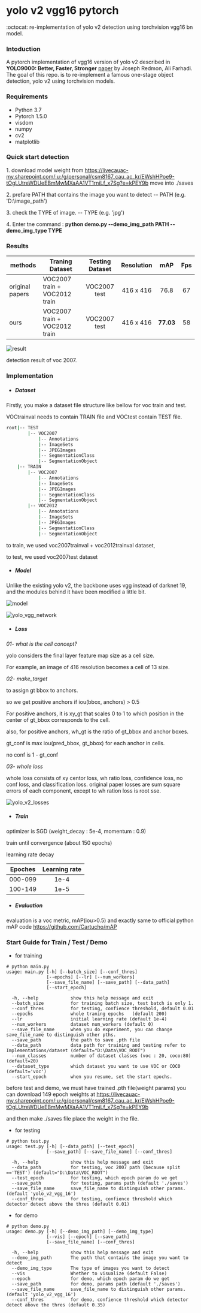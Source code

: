 # yolo v2 vgg16 pytorch

:octocat: re-implementation of yolo v2 detection using torchvision vgg16 bn model.

### Intoduction

A pytorch implementation of vgg16 version of yolo v2 described in **YOLO9000: Better, Faster, Stronger**  [paper](https://arxiv.org/abs/1612.08242) by Joseph Redmon, Ali Farhadi.
The goal of this repo. is to re-implement a famous one-stage object detection, yolo v2 using torchvision models. 

### Requirements

- Python 3.7
- Pytorch 1.5.0
- visdom
- numpy 
- cv2
- matplotlib

### Quick start detection 

1\. download model weight from https://livecauac-my.sharepoint.com/:u:/g/personal/csm8167_cau_ac_kr/EWshHPoe9-tOgLUtreWDUeEBmMwMXaAA1VT1rniLf_x7Sg?e=kPEY9b move into ./saves

2\. prefare PATH that contains the image you want to detect  -- PATH (e.g. 'D:\image_path')

3\. check the TYPE of image.  -- TYPE (e.g. 'jpg')

4\. Enter tne command : **python demo.py --demo_img_path PATH --demo_img_type TYPE**

### Results

|methods        | Traning Dataset              | Testing Dataset | Resolution | mAP      | Fps |
|---------------|------------------------------|:---------------:|:----------:|:-------: |:---:|
|original papers| VOC2007 train + VOC2012 train|   VOC2007 test  |  416 x 416 |   76.8   | 67  |
|ours           | VOC2007 train + VOC2012 train|   VOC2007 test  |  416 x 416 | **77.03**| 58  |

![result](https://user-images.githubusercontent.com/18729104/87284497-65c99300-c531-11ea-881d-e4ab1917b49a.gif)

detection result of voc 2007. 

### Implementation

- ##### Dataset

Firstly, you make a dataset file structure like bellow for voc train and test.

VOCtrainval needs to contain TRAIN file and VOCtest contain TEST file.  
```bash
root|-- TEST
        |-- VOC2007
            |-- Annotations
            |-- ImageSets
            |-- JPEGImages
            |-- SegmentationClass
            |-- SegmentationObject
    |-- TRAIN
        |-- VOC2007
            |-- Annotations
            |-- ImageSets
            |-- JPEGImages
            |-- SegmentationClass
            |-- SegmentationObject
        |-- VOC2012
            |-- Annotations
            |-- ImageSets
            |-- JPEGImages
            |-- SegmentationClass
            |-- SegmentationObject
```
to train, we used voc2007trainval + voc2012trainval dataset,

to test, we used voc2007test dataset

- ##### Model

Unlike the existing yolo v2, the backbone uses vgg instead of darknet 19, and the modules behind it have been modified a little bit.

![model](https://user-images.githubusercontent.com/18729104/87281786-8a703b80-c52e-11ea-9f1f-3bb1d3d23a58.JPG)

![yolo_vgg_network](https://user-images.githubusercontent.com/18729104/88194954-645b4180-cc7a-11ea-9ee6-ed549d3f2a20.png)

- ##### Loss

*01- what is the cell concept?*

yolo considers the final layer feature map size as a cell size. 

For example, an image of 416 resolution becomes a cell of 13 size.

*02- make_target*

to assign gt bbox to anchors. 

so we get positive anchors if iou(bbox, anchors) > 0.5

For positive anchors, it is xy_gt that scales 0 to 1 to which position in the center of gt_bbox corresponds to the cell.

also, for positive anchors, wh_gt is the ratio of gt_bbox and anchor boxes.

gt_conf is max iou(pred_bbox, gt_bbox) for each anchor in cells. 

no conf is 1 - gt_conf 

*03- whole loss*

whole loss consists of xy centor loss, wh ratio loss, confidence loss, no conf loss, and classification loss.
original paper losses are sum square errors of each component, except to wh ration loss is root sse. 

![yolo_v2_losses](https://user-images.githubusercontent.com/18729104/87280599-4af51f80-c52d-11ea-86c7-f4dc8786f827.JPG)

- ##### Train

optimizer is SGD (weight_decay : 5e-4, momentum : 0.9)

train until convergence (about 150 epochs)

learning rate decay

|        Epoches       | Learning rate |
|----------------------|:-------------:|
|         000-099      |      1e-4     |
|         100-149      |      1e-5     |

- ##### Evaluation

evaluation is a voc metric, mAP(iou>0.5) and exactly same to official python mAP code https://github.com/Cartucho/mAP

### Start Guide for Train / Test / Demo

- for training

```
# python main.py 
usage: main.py [-h] [--batch_size] [--conf_thres] 
               [--epochs] [--lr] [--num_workers]
               [--save_file_name] [--save_path] [--data_path]
               [--start_epoch]

  -h, --help            show this help message and exit
  --batch_size          for training batch size, test batch is only 1.
  --conf_thres          for testing, confience threshold, default 0.01 
  --epochs              whole traning epochs   (default 200)
  --lr                  initial learning rate (default 1e-4) 
  --num_workers         dataset num_workers (default 0)
  --save_file_name      when you do experiment, you can change save_file_name to distinguish other pths.
  --save_path           the path to save .pth file
  --data_path           data path for training and testing refer to Implementations/dataset (default="D:\Data\VOC_ROOT")
  --num_classes         number of dataset classes (voc : 20, coco:80) (default=20)
  --dataset_type        which dataset you want to use VOC or COC0 (default='voc')
  --start_epoch         when you resume, set the start epochs. 
```

before test and demo, we must have trained .pth file(weight params) you can download 149 epoch weights
at https://livecauac-my.sharepoint.com/:u:/g/personal/csm8167_cau_ac_kr/EWshHPoe9-tOgLUtreWDUeEBmMwMXaAA1VT1rniLf_x7Sg?e=kPEY9b

and then make ./saves file place the weight in the file.

- for testing

```
# python test.py 
usage: test.py [-h] [--data_path] [--test_epoch] 
               [--save_path] [--save_file_name] [--conf_thres]

  -h, --help            show this help message and exit
  --data_path           for testing, voc 2007 path (because split =='TEST') (default="D:\Data\VOC_ROOT")
  --test_epoch          for testing, which epoch param do we get
  --save_path           for testing, params path (default './saves') 
  --save_file_name      save_file_name to distinguish other params. (default 'yolo_v2_vgg_16')
  --conf_thres          for testing, confience threshold which detector detect above the thres (default 0.01) 
```

- for demo

```
# python demo.py 
usage: demo.py [-h] [--demo_img_path] [--demo_img_type] 
               [--vis] [--epoch] [--save_path]
               [--save_file_name] [--conf_thres]

  -h, --help            show this help message and exit
  --demo_img_path       The path that contains the image you want to detect
  --demo_img_type       The type of images you want to detect
  --vis                 Whether to visualize (default False)
  --epoch               for demo, which epoch param do we get
  --save_path           for demo, params path (default './saves') 
  --save_file_name      save_file_name to distinguish other params. (default 'yolo_v2_vgg_16')
  --conf_thres          for demo, confience threshold which detector detect above the thres (default 0.35) 
```
